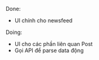 Done:
+ UI chính cho newsfeed

Doing:
+ UI cho các phần liên quan Post
+ Gọi API để parse data động
